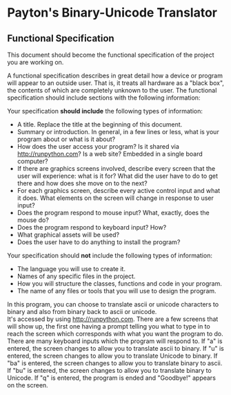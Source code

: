 # Payton's Binary-Unicode Translator



## Functional Specification

This document should become the functional specification of the project you are working on.

A functional specification describes in great detail how a device or program will appear to an
outside user. That is, it treats all hardware as a "black box", the contents of which are completely
unknown to the user. The functional specification should include sections with the following information:

Your specification **should include** the following types of information:

* A title. Replace the title at the beginning of this document.
* Summary or introduction. In general, in a few lines or less, what is your program about or what is it about?
* How does the user access your program? Is it shared via http://runpython.com? Is a web site? Embedded in 
  a single board computer? 
* If there are graphics screens involved, describe every screen that the user will experience: what is it for? 
  What did the user have to do to get there and how does she move on to the next?
* For each graphics screen, describe every active control input and what it does. What elements on the screen will
  change in response to user input?
* Does the program respond to mouse input? What, exactly, does the mouse do?
* Does the program respond to keyboard input? How?
* What graphical assets will be used?
* Does the user have to do anything to install the program?

Your specification should **not** include the following types of information:

* The language you will use to create it.
* Names of any specific files in the project.
* How you will structure the classes, functions and code in your program.
* The name of any files or tools that you will use to design the program.



In this program, you can choose to translate ascii or unicode characters to binary and also from binary back to ascii or unicode.  
It's accessed by using http://runpython.com. There are a few screens that will show up, the first one having a prompt telling you what to type in to reach the screen which corresponds with what you want the program to do. There are many keyboard inputs which the program will respond to. If "a" is entered, the screen changes to allow you to translate ascii to binary. If "u" is entered, the screen changes to allow you to translate Unicode to binary. If "ba" is entered, the screen changes to allow you to translate binary to ascii. If "bu" is entered, the screen changes to allow you to translate binary to Unicode. If "q" is entered, the program is ended and "Goodbye!" appears on the screen.
